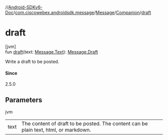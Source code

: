//[Android-SDKv6-Doc](../../../../index.md)/[com.ciscowebex.androidsdk.message](../../index.md)/[Message](../index.md)/[Companion](index.md)/[draft](draft.md)

# draft

[jvm]\
fun [draft](draft.md)(text: [Message.Text](../-text/index.md)): [Message.Draft](../-draft/index.md)

Write a draft to be posted.

#### Since

2.5.0

## Parameters

jvm

| | |
|---|---|
| text | The content of draft to be posted. The content can be plain text, html, or markdown. |
